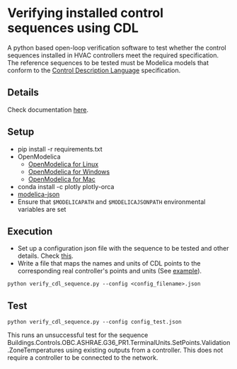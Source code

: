 # Verifying installed control sequences using CDL

A python based open-loop verification software to test whether the control sequences installed in HVAC controllers meet the required specification.
The reference sequences to be tested must be Modelica models that conform to the [Control Description Language](https://obc.lbl.gov/specification/cdl.html) specification.

## Details

Check documentation [here](https://obc.lbl.gov/specification/verification.html).

## Setup

* pip install -r requirements.txt
* OpenModelica
  * [OpenModelica for Linux](https://www.openmodelica.org/download/download-linux)
  * [OpenModelica for Windows](https://www.openmodelica.org/download/download-windows)
  * [OpenModelica for Mac](https://www.openmodelica.org/download/download-mac)
* conda install -c plotly plotly-orca
* [modelica-json](https://github.com/lbl-srg/modelica-json)
* Ensure that `$MODELICAPATH` and `$MODELICAJSONPATH` environmental variables are set

## Execution

* Set up a configuration json file with the sequence to be tested and other details. Check [this](http://obc.lbl.gov/specification/verification.html#sec-ver-spe-tes-set).
* Write a file that maps the names and units of CDL points to the corresponding real controller's points and units (See [example](http://obc.lbl.gov/specification/verification.html#ver-poi-map)).

```python verify_cdl_sequence.py --config <config_filename>.json```

## Test

```python verify_cdl_sequence.py --config config_test.json```

This runs an unsuccessful test for the sequence Buildings.Controls.OBC.ASHRAE.G36_PR1.TerminalUnits.SetPoints.Validation.ZoneTemperatures using existing outputs from a controller.
This does not require a controller to be connected to the network.
